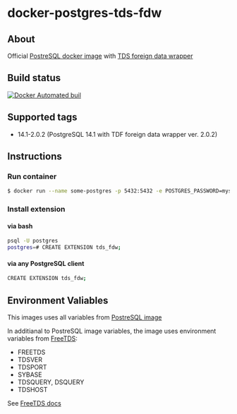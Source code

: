 # docker-postgres-tds-fdw

## About
Official [PostreSQL docker image](https://hub.docker.com/_/postgres/) with [TDS foreign data wrapper](https://github.com/tds-fdw/tds_fdw)

## Build status
[![Docker Automated buil](https://img.shields.io/docker/automated/jrottenberg/ffmpeg.svg)](https://hub.docker.com/r/alew/docker-postgres-tds-fdw/builds/)

## Supported tags
- 14.1-2.0.2 (PostgreSQL 14.1 with TDF foreign data wrapper ver. 2.0.2)

## Instructions

### Run container
```bash
$ docker run --name some-postgres -p 5432:5432 -e POSTGRES_PASSWORD=mysecretpassword -d postgres
```

### Install extension

#### via bash
```bash
psql -U postgres
postgres=# CREATE EXTENSION tds_fdw;
```

#### via any PostgreSQL client
```bash
CREATE EXTENSION tds_fdw;
```

## Environment Valiables
This images uses all variables from [PostreSQL image](https://hub.docker.com/_/postgres/)

In additianal to PostreSQL image variables, the image uses environment variables from [FreeTDS](http://www.freetds.org/userguide/envvar.htm):

 - FREETDS
 - TDSVER
 - TDSPORT
 - SYBASE
 - TDSQUERY, DSQUERY
 - TDSHOST

See [FreeTDS docs](http://www.freetds.org/index.html)



